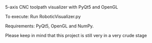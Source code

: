 
5-axis CNC toolpath visualizer with PyQt5 and OpenGL

To execute: Run RoboticVisualizer.py

Requirements: PyQt5, OpenGL and NumPy.

Please keep in mind that this project is still very in a very crude stage

